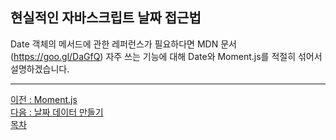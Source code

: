 ## 현실적인 자바스크립트 날짜 접근법
Date 객체의 메서드에 관한 레퍼런스가 필요하다면 MDN 문서(https://goo.gl/DaGfQ)
자주 쓰는 기능에 대해 Date와 Moment.js를 적절히 섞어서 설명하겠습니다.

***
[이전 : Moment.js](15.3.md) <br/>
[다음 : 날짜 데이터 만들기](15.5.md) <br/>
[목차](../progressCheck.md)